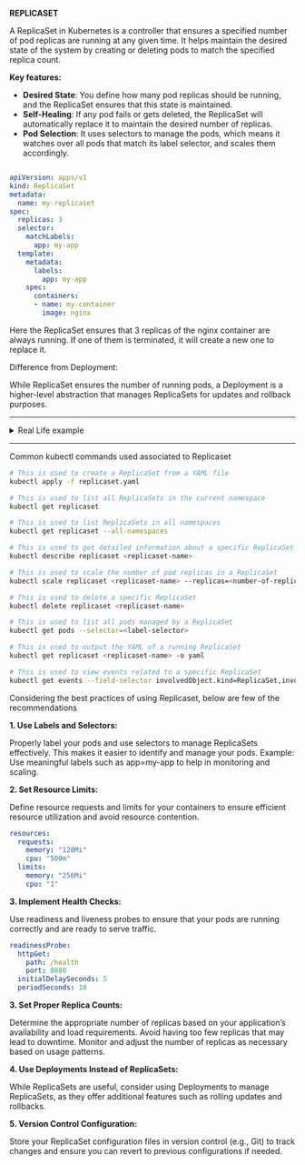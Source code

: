 
**REPLICASET**

A ReplicaSet in Kubernetes is a controller that ensures a specified number of pod replicas are running at any given time. 
It helps maintain the desired state of the system by creating or deleting pods to match the specified replica count.

**Key features:**

- **Desired State**: You define how many pod replicas should be running, and the ReplicaSet ensures that this state is maintained.
- **Self-Healing**: If any pod fails or gets deleted, the ReplicaSet will automatically replace it to maintain the desired number of replicas.
- **Pod Selection**: It uses selectors to manage the pods, which means it watches over all pods that match its label selector, and scales them accordingly.

```yaml

apiVersion: apps/v1
kind: ReplicaSet
metadata:
  name: my-replicaset
spec:
  replicas: 3
  selector:
    matchLabels:
      app: my-app
  template:
    metadata:
      labels:
        app: my-app
    spec:
      containers:
      - name: my-container
        image: nginx
```

Here the ReplicaSet ensures that 3 replicas of the nginx container are always running. If one of them is terminated, it will create a new one to replace it.

Difference from Deployment:

While ReplicaSet ensures the number of running pods, a Deployment is a higher-level abstraction that manages ReplicaSets for updates and rollback purposes.

---

<details>

  <summary>Real Life example</summary>

Consider opening starrting Multiple Tea Stalls in an Area

Imagine there’s a popular tea brand that wants to make sure there are always 3 tea stalls running in a busy area to serve tea to customers.

Components in the Tea Stall Example:

- **Pod**: Each tea stall is a pod, responsible for serving tea.
- **ReplicaSet**: The tea brand is like the ReplicaSet, ensuring that exactly 3 tea stalls are always operational.
- **Desired Replicas**: The tea brand decides that there must be 3 tea stalls serving tea at any given time.

In our example, how the ReplicaSet works:

**Initial Setup:**
The brand sets up 3 tea stalls in the area (3 pod replicas).

**Tea Stall Failure:**
If one tea stall closes down due to any reason (e.g., equipment failure, tea runs out), the brand (ReplicaSet) immediately sets up another tea stall at the same location or a nearby location to ensure there are still 3 stalls serving tea.

**Scaling Demand:**
If a huge event is happening and more people need tea, the brand can decide to scale up the number of tea stalls (increasing the replica count). For instance, they might scale up to 5 tea stalls during a festival, and later reduce back to 3 once the crowd diminishes.

**Self-Healing:**
If a tea stall runs out of ingredients or is damaged, the brand ensures that a new stall is quickly set up to keep the total number of active stalls at 3.

</details>

---

Common kubectl commands used associated to Replicaset

```bash
# This is used to create a ReplicaSet from a YAML file
kubectl apply -f replicaset.yaml

# This is used to list all ReplicaSets in the current namespace
kubectl get replicaset

# This is used to list ReplicaSets in all namespaces
kubectl get replicaset --all-namespaces

# This is used to get detailed information about a specific ReplicaSet
kubectl describe replicaset <replicaset-name>

# This is used to scale the number of pod replicas in a ReplicaSet
kubectl scale replicaset <replicaset-name> --replicas=<number-of-replicas>

# This is used to delete a specific ReplicaSet
kubectl delete replicaset <replicaset-name>

# This is used to list all pods managed by a ReplicaSet
kubectl get pods --selector=<label-selector>

# This is used to output the YAML of a running ReplicaSet
kubectl get replicaset <replicaset-name> -o yaml

# This is used to view events related to a specific ReplicaSet
kubectl get events --field-selector involvedObject.kind=ReplicaSet,involvedObject.name=<replicaset-name>

```

Considering the best practices of using Replicaset, below are few of the recommendations

**1. Use Labels and Selectors:**

Properly label your pods and use selectors to manage ReplicaSets effectively. This makes it easier to identify and manage your pods.
Example: Use meaningful labels such as app=my-app to help in monitoring and scaling.

**2. Set Resource Limits:**

Define resource requests and limits for your containers to ensure efficient resource utilization and avoid resource contention.

```yaml
resources:
  requests:
    memory: "128Mi"
    cpu: "500m"
  limits:
    memory: "256Mi"
    cpu: "1"
```

**3. Implement Health Checks:**

Use readiness and liveness probes to ensure that your pods are running correctly and are ready to serve traffic.

```yaml
readinessProbe:
  httpGet:
    path: /health
    port: 8080
  initialDelaySeconds: 5
  periodSeconds: 10
```

**3. Set Proper Replica Counts:**

Determine the appropriate number of replicas based on your application’s availability and load requirements. Avoid having too few replicas that may lead to downtime.
Monitor and adjust the number of replicas as necessary based on usage patterns.

**4. Use Deployments Instead of ReplicaSets:**

While ReplicaSets are useful, consider using Deployments to manage ReplicaSets, as they offer additional features such as rolling updates and rollbacks.

**5. Version Control Configuration:**

Store your ReplicaSet configuration files in version control (e.g., Git) to track changes and ensure you can revert to previous configurations if needed.

